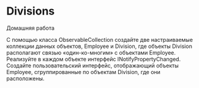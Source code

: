 # Divisions
Домашняя работа

С помощью класса ObservableCollection создайте две настраиваемые коллекции данных объектов, 
Employee и Division, где объекты Division располагают связью «один-ко-многим» с
объектами Employee. Реализуйте в каждом объекте интерфейс INotifyPropertyChanged. 
Создайте пользовательский интерфейс, отображающий объекты Employee, сгруппированные по объектам Division, где они расположены.

